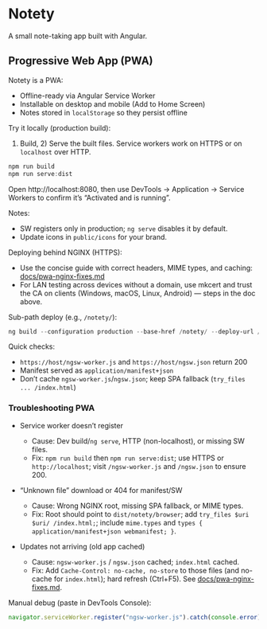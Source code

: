 # Notety

A small note-taking app built with Angular.

## Progressive Web App (PWA)

Notety is a PWA:

- Offline-ready via Angular Service Worker
- Installable on desktop and mobile (Add to Home Screen)
- Notes stored in `localStorage` so they persist offline

Try it locally (production build):

1. Build, 2) Serve the built files. Service workers work on HTTPS or on `localhost` over HTTP.

```powershell
npm run build
npm run serve:dist
```

Open http://localhost:8080, then use DevTools → Application → Service Workers to confirm it’s “Activated and is running”.

Notes:

- SW registers only in production; `ng serve` disables it by default.
- Update icons in `public/icons` for your brand.

Deploying behind NGINX (HTTPS):

- Use the concise guide with correct headers, MIME types, and caching: [docs/pwa-nginx-fixes.md](docs/pwa-nginx-fixes.md)
- For LAN testing across devices without a domain, use mkcert and trust the CA on clients (Windows, macOS, Linux, Android) — steps in the doc above.

Sub-path deploy (e.g., `/notety/`):

```powershell
ng build --configuration production --base-href /notety/ --deploy-url /notety/
```

Quick checks:

- `https://host/ngsw-worker.js` and `https://host/ngsw.json` return 200
- Manifest served as `application/manifest+json`
- Don’t cache `ngsw-worker.js`/`ngsw.json`; keep SPA fallback (`try_files ... /index.html`)

### Troubleshooting PWA

- Service worker doesn’t register

  - Cause: Dev build/`ng serve`, HTTP (non-localhost), or missing SW files.
  - Fix: `npm run build` then `npm run serve:dist`; use HTTPS or `http://localhost`; visit `/ngsw-worker.js` and `/ngsw.json` to ensure 200.

- “Unknown file” download or 404 for manifest/SW

  - Cause: Wrong NGINX root, missing SPA fallback, or MIME types.
  - Fix: Root should point to `dist/notety/browser`; add `try_files $uri $uri/ /index.html;`; include `mime.types` and `types { application/manifest+json webmanifest; }`.

- Updates not arriving (old app cached)
  - Cause: `ngsw-worker.js` / `ngsw.json` cached; `index.html` cached.
  - Fix: Add `Cache-Control: no-cache, no-store` to those files (and no-cache for `index.html`); hard refresh (Ctrl+F5). See [docs/pwa-nginx-fixes.md](docs/pwa-nginx-fixes.md).

Manual debug (paste in DevTools Console):

```js
navigator.serviceWorker.register("ngsw-worker.js").catch(console.error);
```
